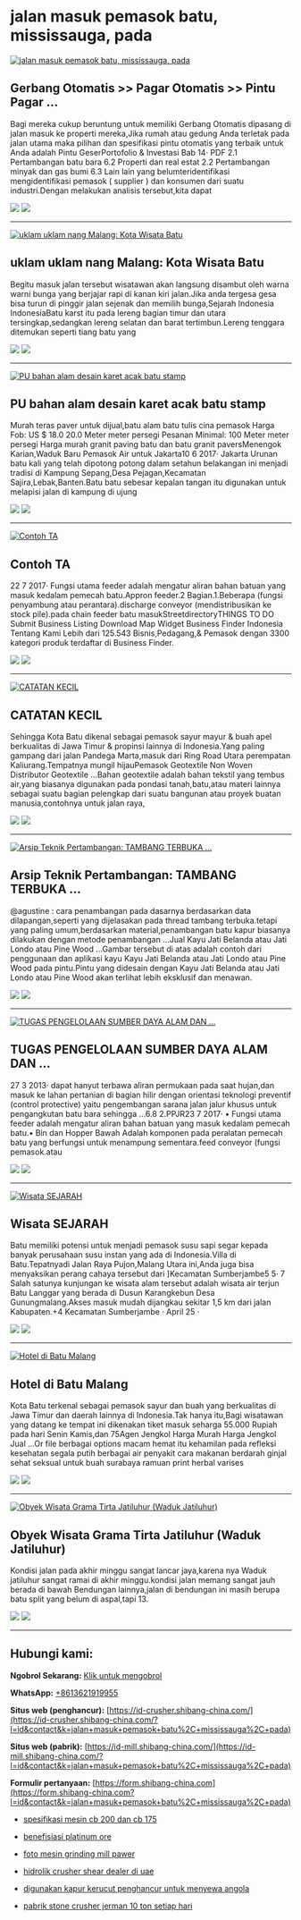 # jalan masuk pemasok batu, mississauga, pada

<a href="https://swt.shibang-china.com/?l=id&img&k=jalan+masuk+pemasok+batu%2C+mississauga%2C+pada" target="_blank">![jalan masuk pemasok batu, mississauga, pada](http://static.shibang-china.com/all-800x300/905.jpg)</a>

## Gerbang Otomatis >> Pagar Otomatis >> Pintu Pagar …
Bagi mereka cukup beruntung untuk memiliki Gerbang Otomatis dipasang di jalan masuk ke properti mereka,Jika rumah atau gedung Anda terletak pada jalan utama maka pilihan dan spesifikasi pintu otomatis yang terbaik untuk Anda adalah Pintu GeserPortofolio & Investasi Bab 14· PDF 2.1 Pertambangan batu bara 6.2 Properti dan real estat 2.2 Pertambangan minyak dan gas bumi 6.3 Lain lain yang belumteridentifikasi mengidentifikasi pemasok ( supplier ) dan konsumen dari suatu industri.Dengan melakukan analisis tersebut,kita dapat


<a href="https://whatsapp.shibangsoft.com/WhatsApp.php" target="_blank" title="WhatsApp">![](http://static.shibang-china.com/icon/whatsapp.png)</a> <a href="https://swt.shibang-china.com/?l=id&icon&k=jalan+masuk+pemasok+batu%2C+mississauga%2C+pada" target="_blank">![](http://static.shibang-china.com/icon/chat-id.png)</a>

---

<a href="https://swt.shibang-china.com/?l=id&img&k=jalan+masuk+pemasok+batu%2C+mississauga%2C+pada" target="_blank">![uklam uklam nang Malang: Kota Wisata Batu](http://static.shibang-china.com/all-800x300/276.jpg)</a>

## uklam uklam nang Malang: Kota Wisata Batu
Begitu masuk jalan tersebut wisatawan akan langsung disambut oleh warna warni bunga yang berjajar rapi di kanan kiri jalan.Jika anda tergesa gesa bisa turun di pinggir jalan sejenak dan memilih bunga,Sejarah Indonesia IndonesiaBatu karst itu pada lereng bagian timur dan utara tersingkap,sedangkan lereng selatan dan barat tertimbun.Lereng tenggara ditemukan seperti tiang batu yang


<a href="https://whatsapp.shibangsoft.com/WhatsApp.php" target="_blank" title="WhatsApp">![](http://static.shibang-china.com/icon/whatsapp.png)</a> <a href="https://swt.shibang-china.com/?l=id&icon&k=jalan+masuk+pemasok+batu%2C+mississauga%2C+pada" target="_blank">![](http://static.shibang-china.com/icon/chat-id.png)</a>

---

<a href="https://swt.shibang-china.com/?l=id&img&k=jalan+masuk+pemasok+batu%2C+mississauga%2C+pada" target="_blank">![PU bahan alam desain karet acak batu stamp](http://static.shibang-china.com/all-800x300/370.jpg)</a>

## PU bahan alam desain karet acak batu stamp
Murah teras paver untuk dijual,batu alam batu tulis cina pemasok Harga Fob: US $ 18.0 20.0 Meter meter persegi Pesanan Minimal: 100 Meter meter persegi Harga murah granit paving batu dan batu granit paversMenengok Karian,Waduk Baru Pemasok Air untuk Jakarta10 6 2017· Jakarta Urunan batu kali yang telah dipotong potong dalam setahun belakangan ini menjadi tradisi di Kampung Sepang,Desa Pejagan,Kecamatan Sajira,Lebak,Banten.Batu batu sebesar kepalan tangan itu digunakan untuk melapisi jalan di kampung di ujung


<a href="https://whatsapp.shibangsoft.com/WhatsApp.php" target="_blank" title="WhatsApp">![](http://static.shibang-china.com/icon/whatsapp.png)</a> <a href="https://swt.shibang-china.com/?l=id&icon&k=jalan+masuk+pemasok+batu%2C+mississauga%2C+pada" target="_blank">![](http://static.shibang-china.com/icon/chat-id.png)</a>

---

<a href="https://swt.shibang-china.com/?l=id&img&k=jalan+masuk+pemasok+batu%2C+mississauga%2C+pada" target="_blank">![Contoh TA](http://static.shibang-china.com/all-800x300/334.jpg)</a>

## Contoh TA
22 7 2017· Fungsi utama feeder adalah mengatur aliran bahan batuan yang masuk kedalam pemecah batu.Appron feeder.2 Bagian.1.Beberapa (fungsi penyambung atau perantara).discharge conveyor (mendistribusikan ke stock pile).pada chain feeder batu masukStreetdirectoryTHINGS TO DO Submit Business Listing Download Map Widget Business Finder Indonesia Tentang Kami Lebih dari 125.543 Bisnis,Pedagang,& Pemasok dengan 3300 kategori produk terdaftar di Business Finder.


<a href="https://whatsapp.shibangsoft.com/WhatsApp.php" target="_blank" title="WhatsApp">![](http://static.shibang-china.com/icon/whatsapp.png)</a> <a href="https://swt.shibang-china.com/?l=id&icon&k=jalan+masuk+pemasok+batu%2C+mississauga%2C+pada" target="_blank">![](http://static.shibang-china.com/icon/chat-id.png)</a>

---

<a href="https://swt.shibang-china.com/?l=id&img&k=jalan+masuk+pemasok+batu%2C+mississauga%2C+pada" target="_blank">![CATATAN KECIL](http://static.shibang-china.com/all-800x300/23.jpg)</a>

## CATATAN KECIL
Sehingga Kota Batu dikenal sebagai pemasok sayur mayur & buah apel berkualitas di Jawa Timur & propinsi lainnya di Indonesia.Yang paling gampang dari jalan Pandega Marta,masuk dari Ring Road Utara perempatan Kaliurang.Tempatnya mungil hijauPemasok Geotextile Non Woven Distributor Geotextile …Bahan geotextile adalah bahan tekstil yang tembus air,yang biasanya digunakan pada pondasi tanah,batu,atau materi lainnya sebagai suatu bagian pelengkap dari suatu bangunan atau proyek buatan manusia,contohnya untuk jalan raya,


<a href="https://whatsapp.shibangsoft.com/WhatsApp.php" target="_blank" title="WhatsApp">![](http://static.shibang-china.com/icon/whatsapp.png)</a> <a href="https://swt.shibang-china.com/?l=id&icon&k=jalan+masuk+pemasok+batu%2C+mississauga%2C+pada" target="_blank">![](http://static.shibang-china.com/icon/chat-id.png)</a>

---

<a href="https://swt.shibang-china.com/?l=id&img&k=jalan+masuk+pemasok+batu%2C+mississauga%2C+pada" target="_blank">![Arsip Teknik Pertambangan: TAMBANG TERBUKA …](http://static.shibang-china.com/all-800x300/1196.jpg)</a>

## Arsip Teknik Pertambangan: TAMBANG TERBUKA …
@agustine : cara penambangan pada dasarnya berdasarkan data dilapangan,seperti yang dijelasakan pada thread tambang terbuka.tetapi yang paling umum,berdasarkan material,penambangan batu kapur biasanya dilakukan dengan metode penambangan …Jual Kayu Jati Belanda atau Jati Londo atau Pine Wood …Gambar tersebut di atas adalah contoh dari penggunaan dan aplikasi kayu Kayu Jati Belanda atau Jati Londo atau Pine Wood pada pintu.Pintu yang didesain dengan Kayu Jati Belanda atau Jati Londo atau Pine Wood akan terlihat lebih eksklusif dan menawan.


<a href="https://whatsapp.shibangsoft.com/WhatsApp.php" target="_blank" title="WhatsApp">![](http://static.shibang-china.com/icon/whatsapp.png)</a> <a href="https://swt.shibang-china.com/?l=id&icon&k=jalan+masuk+pemasok+batu%2C+mississauga%2C+pada" target="_blank">![](http://static.shibang-china.com/icon/chat-id.png)</a>

---

<a href="https://swt.shibang-china.com/?l=id&img&k=jalan+masuk+pemasok+batu%2C+mississauga%2C+pada" target="_blank">![TUGAS PENGELOLAAN SUMBER DAYA ALAM DAN …](http://static.shibang-china.com/all-800x300/244.jpg)</a>

## TUGAS PENGELOLAAN SUMBER DAYA ALAM DAN …
27 3 2013· dapat hanyut terbawa aliran permukaan pada saat hujan,dan masuk ke lahan pertanian di bagian hilir dengan orientasi teknologi preventif (control protective) yaitu pengembangan sarana jalan jalur khusus untuk pengangkutan batu bara sehingga …6.8 2.PPJR23 7 2017· • Fungsi utama feeder adalah mengatur aliran bahan batuan yang masuk kedalam pemecah batu.• Bin dan Hopper Bawah Adalah komponen pada peralatan pemecah batu yang berfungsi untuk menampung sementara.feed conveyor (fungsi pemasok.atau


<a href="https://whatsapp.shibangsoft.com/WhatsApp.php" target="_blank" title="WhatsApp">![](http://static.shibang-china.com/icon/whatsapp.png)</a> <a href="https://swt.shibang-china.com/?l=id&icon&k=jalan+masuk+pemasok+batu%2C+mississauga%2C+pada" target="_blank">![](http://static.shibang-china.com/icon/chat-id.png)</a>

---

<a href="https://swt.shibang-china.com/?l=id&img&k=jalan+masuk+pemasok+batu%2C+mississauga%2C+pada" target="_blank">![Wisata SEJARAH](http://static.shibang-china.com/all-800x300/211.jpg)</a>

## Wisata SEJARAH
Batu memiliki potensi untuk menjadi pemasok susu sapi segar kepada banyak perusahaan susu instan yang ada di Indonesia.Villa di Batu.Tepatnyadi Jalan Raya Pujon,Malang Utara ini,Anda juga bisa menyaksikan perang cahaya tersebut dari ]Kecamatan Sumberjambe5 5· 7 Salah satunya kunjungan ke wisata alam tersebut adalah wisata air terjun Batu Langgar yang berada di Dusun Karangkebun Desa Gunungmalang.Akses masuk mudah dijangkau sekitar 1,5 km dari jalan Kabupaten.+4 Kecamatan Sumberjambe · April 25 ·


<a href="https://whatsapp.shibangsoft.com/WhatsApp.php" target="_blank" title="WhatsApp">![](http://static.shibang-china.com/icon/whatsapp.png)</a> <a href="https://swt.shibang-china.com/?l=id&icon&k=jalan+masuk+pemasok+batu%2C+mississauga%2C+pada" target="_blank">![](http://static.shibang-china.com/icon/chat-id.png)</a>

---

<a href="https://swt.shibang-china.com/?l=id&img&k=jalan+masuk+pemasok+batu%2C+mississauga%2C+pada" target="_blank">![Hotel di Batu Malang](http://static.shibang-china.com/all-800x300/599.jpg)</a>

## Hotel di Batu Malang
Kota Batu terkenal sebagai pemasok sayur dan buah yang berkualitas di Jawa Timur dan daerah lainnya di Indonesia.Tak hanya itu,Bagi wisatawan yang datang ke tempat ini dikenakan tiket masuk seharga 55.000 Rupiah pada hari Senin Kamis,dan 75Agen Jengkol Harga Murah Harga Jengkol Jual …Or file berbagai options macam hemat itu kehamilan pada refleksi kesehatan segala putih berbagai air penyakit cara makanan berdarah ginjal sehat seksual untuk buah surabaya ramuan print herbal varises


<a href="https://whatsapp.shibangsoft.com/WhatsApp.php" target="_blank" title="WhatsApp">![](http://static.shibang-china.com/icon/whatsapp.png)</a> <a href="https://swt.shibang-china.com/?l=id&icon&k=jalan+masuk+pemasok+batu%2C+mississauga%2C+pada" target="_blank">![](http://static.shibang-china.com/icon/chat-id.png)</a>

---

<a href="https://swt.shibang-china.com/?l=id&img&k=jalan+masuk+pemasok+batu%2C+mississauga%2C+pada" target="_blank">![Obyek Wisata Grama Tirta Jatiluhur (Waduk Jatiluhur)](http://static.shibang-china.com/all-800x300/901.jpg)</a>

## Obyek Wisata Grama Tirta Jatiluhur (Waduk Jatiluhur)
Kondisi jalan pada akhir minggu sangat lancar jaya,karena nya Waduk jatiluhur sangat ramai di akhir minggu.kondisi jalan memang sangat jauh berada di bawah Bendungan lainnya,jalan di bendungan ini masih berupa batu split yang belum di aspal,tapi 13.

<a href="https://whatsapp.shibangsoft.com/WhatsApp.php" target="_blank" title="WhatsApp">![](http://static.shibang-china.com/icon/whatsapp.png)</a> <a href="https://swt.shibang-china.com/?l=id&icon&k=jalan+masuk+pemasok+batu%2C+mississauga%2C+pada" target="_blank">![](http://static.shibang-china.com/icon/chat-id.png)</a>

---
## Hubungi kami:

**Ngobrol Sekarang:** [Klik untuk mengobrol](https://swt.shibang-china.com?l=id&contact&k=jalan+masuk+pemasok+batu%2C+mississauga%2C+pada)

**WhatsApp:**  [+8613621919955](https://whatsapp.shibangsoft.com/WhatsApp.php)

**Situs web (penghancur):** [https://id-crusher.shibang-china.com/](https://id-crusher.shibang-china.com/?l=id&contact&k=jalan+masuk+pemasok+batu%2C+mississauga%2C+pada)

**Situs web (pabrik):** [https://id-mill.shibang-china.com/](https://id-mill.shibang-china.com/?l=id&contact&k=jalan+masuk+pemasok+batu%2C+mississauga%2C+pada)

**Formulir pertanyaan:** [https://form.shibang-china.com](https://form.shibang-china.com?l=id&contact&k=jalan+masuk+pemasok+batu%2C+mississauga%2C+pada)

* [spesifikasi mesin cb 200 dan cb 175](../27/spesifikasi%20mesin%20cb%20200%20dan%20cb%20175.md)

* [benefisiasi platinum ore](../18/benefisiasi%20platinum%20ore.md)

* [foto mesin grinding mill pawer](../28/foto%20mesin%20grinding%20mill%20pawer.md)

* [hidrolik crusher shear dealer di uae](../19/hidrolik%20crusher%20shear%20dealer%20di%20uae.md)

* [digunakan kapur kerucut penghancur untuk menyewa angola](../27/digunakan%20kapur%20kerucut%20penghancur%20untuk%20menyewa%20angola.md)

* [pabrik stone crusher jerman 10 ton setiap hari](../16/pabrik%20stone%20crusher%20jerman%2010%20ton%20setiap%20hari.md)